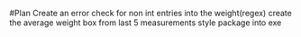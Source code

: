 #Plan
Create an error check for non int entries into the weight(regex)
create the average weight box from last 5 measurements
style
package into exe
